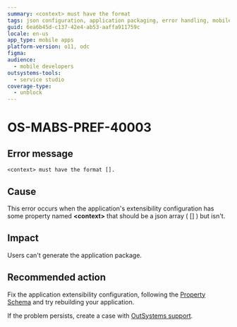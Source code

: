 ```yaml
---
summary: <context> must have the format
tags: json configuration, application packaging, error handling, mobile app development, outsystems platform
guid: 6ea6b45d-c137-42e4-ab53-aaffa911759c
locale: en-us
app_type: mobile apps
platform-version: o11, odc
figma:
audience:
  - mobile developers
outsystems-tools:
  - service studio
coverage-type:
  - unblock
---
```


# OS-MABS-PREF-40003

## Error message

`<context> must have the format [].`

## Cause

This error occurs when the application's extensibility configuration has some property named **&lt;context&gt;** that should be a json array ( [] ) but isn't.

## Impact

Users can't generate the application package.

## Recommended action

Fix the application extensibility configuration, following the [Property Schema](https://success.outsystems.com/Documentation/11/Delivering_Mobile_Apps/Customize_Your_Mobile_App/Extensibility_Configurations_JSON_Schema#property-schema) and try rebuilding your application.

If the problem persists, create a case with [OutSystems support](https://www.outsystems.com/support/portal/open-support-case?ErrorCode=OS-MABS-PREF-40003).
